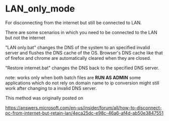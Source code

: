 # LAN_only_mode
For disconnecting from the internet but still be connected to LAN.

There are some scenarios in which you need to be connected to the LAN but not the internet

"LAN only.bat" changes the DNS of the system to an specified invalid server and flushes the DNS cache of the OS. Browser's DNS cache like that of firefox and chrome are automatically cleared when they are closed.

"Restore internet.bat" changes the DNS back to the specified DNS server.

note: works only when both batch files are **RUN AS ADMIN**
some applications which do not rely on domain name to ip conversion might still work after changing to a invalid DNS server.


This method was originally posted on

https://answers.microsoft.com/en-us/insider/forum/all/how-to-disconnect-pc-from-internet-but-retain-lan/4eca25dc-e98c-46a6-af4d-ab50e3847551
